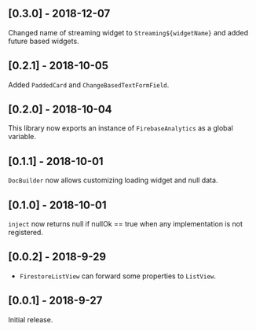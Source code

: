 ## [0.3.0] - 2018-12-07

Changed name of streaming widget to `Streaming${widgetName}` and
added future based widgets.

## [0.2.1] - 2018-10-05

Added `PaddedCard` and `ChangeBasedTextFormField`.


## [0.2.0] - 2018-10-04

This library now exports an instance of `FirebaseAnalytics` as a global variable.

## [0.1.1] - 2018-10-01

`DocBuilder` now allows customizing loading widget and null data.

## [0.1.0] - 2018-10-01

`inject` now returns null if nullOk == true when any implementation is not registered.


## [0.0.2] - 2018-9-29

 - `FirestoreListView` can forward some properties to `ListView`.

## [0.0.1] - 2018-9-27

Initial release.


